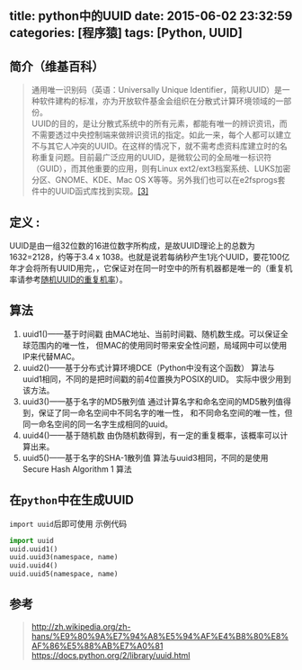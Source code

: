 title: python中的UUID
date: 2015-06-02 23:32:59
categories: [程序猿]
tags: [Python, UUID]
---
## 简介（维基百科）
> 通用唯一识别码（英语：Universally Unique Identifier，简称UUID）是一种软件建构的标准，亦为开放软件基金会组织在分散式计算环境领域的一部份。  
UUID的目的，是让分散式系统中的所有元素，都能有唯一的辨识资讯，而不需要透过中央控制端来做辨识资讯的指定。如此一来，每个人都可以建立不与其它人冲突的UUID。在这样的情况下，就不需考虑资料库建立时的名称重复问题。目前最广泛应用的UUID，是微软公司的全局唯一标识符（GUID），而其他重要的应用，则有Linux ext2/ext3档案系统、LUKS加密分区、GNOME、KDE、Mac OS X等等。另外我们也可以在e2fsprogs套件中的UUID函式库找到实现。[[3]][1]

<!--more-->

## 定义 :
UUID是由一组32位数的16进位数字所构成，是故UUID理论上的总数为1632=2128，约等于3.4 x 1038。也就是说若每纳秒产生1兆个UUID，要花100亿年才会将所有UUID用完，，它保证对在同一时空中的所有机器都是唯一的（重复机率请参考[随机UUID的重复机率](http://zh.wikipedia.org/zh-hans/%E9%80%9A%E7%94%A8%E5%94%AF%E4%B8%80%E8%AF%86%E5%88%AB%E7%A0%81)）。

## 算法
1. uuid1()——基于时间戳
由MAC地址、当前时间戳、随机数生成。可以保证全球范围内的唯一性，
但MAC的使用同时带来安全性问题，局域网中可以使用IP来代替MAC。
2. uuid2()——基于分布式计算环境DCE（Python中没有这个函数）
算法与uuid1相同，不同的是把时间戳的前4位置换为POSIX的UID。
实际中很少用到该方法。
3. uuid3()——基于名字的MD5散列值
通过计算名字和命名空间的MD5散列值得到，保证了同一命名空间中不同名字的唯一性，
和不同命名空间的唯一性，但同一命名空间的同一名字生成相同的uuid。
4. uuid4()——基于随机数
由伪随机数得到，有一定的重复概率，该概率可以计算出来。
5. uuid5()——基于名字的SHA-1散列值
算法与uuid3相同，不同的是使用 Secure Hash Algorithm 1 算法

## 在`python`中在生成UUID
`import uuid`后即可使用
示例代码
```python
import uuid
uuid.uuid1()
uuid.uuid3(namespace, name)
uuid.uuid4()
uuid.uuid5(namespace, name)
```

## 参考
> http://zh.wikipedia.org/zh-hans/%E9%80%9A%E7%94%A8%E5%94%AF%E4%B8%80%E8%AF%86%E5%88%AB%E7%A0%81
> https://docs.python.org/2/library/uuid.html

[1]: http://zh.wikipedia.org/zh-hans/%E9%80%9A%E7%94%A8%E5%94%AF%E4%B8%80%E8%AF%86%E5%88%AB%E7%A0%81 "通用唯一识别码"